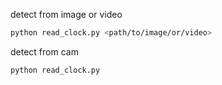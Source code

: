 detect from image or video
```bash
python read_clock.py <path/to/image/or/video>
```
detect from cam
```bash
python read_clock.py
```